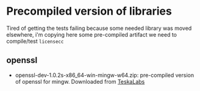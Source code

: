 # Precompiled version of libraries

Tired of getting the tests failing because some needed library was moved elsewhere, i'm copying here some pre-compiled artifact we need to compile/test `licensecc`

## openssl

 * openssl-dev-1.0.2s-x86_64-win-mingw-w64.zip: pre-compiled version of openssl for mingw. Downloaded from [TeskaLabs](https://teskalabs.blob.core.windows.net/openssl/openssl-dev-1.0.2s-x86_64-win-mingw-w64.zip)

